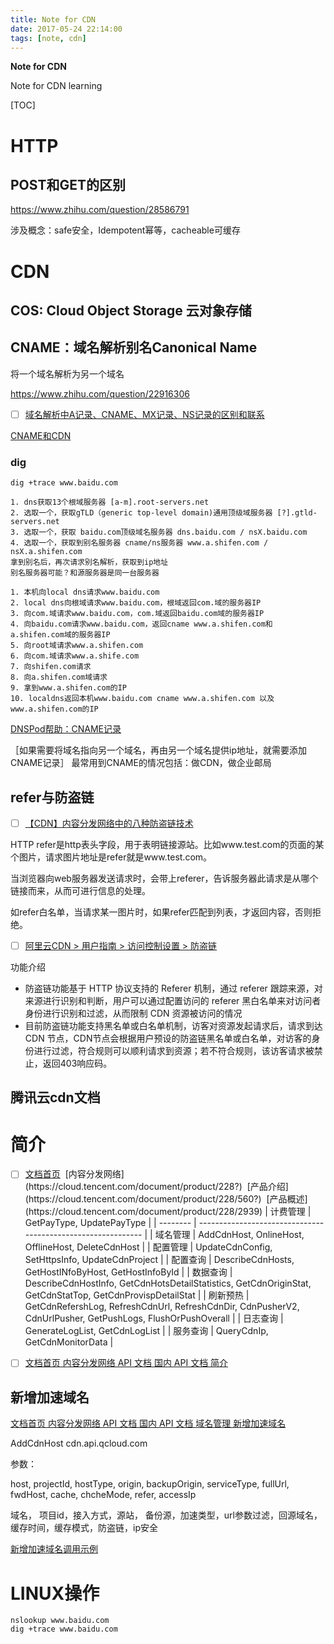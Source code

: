 ```yaml
---
title: Note for CDN
date: 2017-05-24 22:14:00
tags: [note, cdn]
---
```


**Note for CDN**

Note for CDN learning

<!--more-->

[TOC]

# HTTP

## POST和GET的区别

https://www.zhihu.com/question/28586791

涉及概念：safe安全，Idempotent幂等，cacheable可缓存

# CDN

## COS: Cloud Object Storage 云对象存储

## CNAME：域名解析别名Canonical Name

将一个域名解析为另一个域名

https://www.zhihu.com/question/22916306

- [ ] [域名解析中A记录、CNAME、MX记录、NS记录的区别和联系](https://blog.csdn.net/benbenzhuhwp/article/details/44704319)

[CNAME和CDN](https://www.cnblogs.com/YDDMAX/p/5598196.html)

### dig

```
dig +trace www.baidu.com

1. dns获取13个根域服务器 [a-m].root-servers.net
2. 选取一个，获取gTLD（generic top-level domain)通用顶级域服务器 [?].gtld-servers.net
3. 选取一个，获取 baidu.com顶级域名服务器 dns.baidu.com / nsX.baidu.com
4. 选取一个，获取到别名服务器 cname/ns服务器 www.a.shifen.com / nsX.a.shifen.com
拿到别名后，再次请求别名解析，获取到ip地址
别名服务器可能？和源服务器是同一台服务器

1. 本机向local dns请求www.baidu.com
2. local dns向根域请求www.baidu.com，根域返回com.域的服务器IP
3. 向com.域请求www.baidu.com，com.域返回baidu.com域的服务器IP
4. 向baidu.com请求www.baidu.com，返回cname www.a.shifen.com和a.shifen.com域的服务器IP
5. 向root域请求www.a.shifen.com
6. 向com.域请求www.a.shife.com
7. 向shifen.com请求
8. 向a.shifen.com域请求
9. 拿到www.a.shifen.com的IP
10. localdns返回本机www.baidu.com cname www.a.shifen.com 以及 www.a.shifen.com的IP
```

[DNSPod帮助：CNAME记录](https://support.dnspod.cn/Kb/showarticle/tsid/32/)

［如果需要将域名指向另一个域名，再由另一个域名提供ip地址，就需要添加CNAME记录］
  最常用到CNAME的情况包括：做CDN，做企业邮局

## refer与防盗链

- [ ] [【CDN】内容分发网络中的八种防盗链技术](http://www.itts-union.com/1344.html)

HTTP refer是http表头字段，用于表明链接源站。比如www.test.com的页面的某个图片，请求图片地址是refer就是www.test.com。

当浏览器向web服务器发送请求时，会带上referer，告诉服务器此请求是从哪个链接而来，从而可进行信息的处理。

如refer白名单，当请求某一图片时，如果refer匹配到列表，才返回内容，否则拒绝。

- [ ] [阿里云CDN > 用户指南 > 访问控制设置 > 防盗链](https://help.aliyun.com/document_detail/27134.html)

功能介绍

- 防盗链功能基于 HTTP 协议支持的 Referer 机制，通过 referer 跟踪来源，对来源进行识别和判断，用户可以通过配置访问的 referer 黑白名单来对访问者身份进行识别和过滤，从而限制 CDN 资源被访问的情况
- 目前防盗链功能支持黑名单或白名单机制，访客对资源发起请求后，请求到达 CDN 节点，CDN节点会根据用户预设的防盗链黑名单或白名单，对访客的身份进行过滤，符合规则可以顺利请求到资源；若不符合规则，该访客请求被禁止，返回403响应码。

## 腾讯云cdn文档

# 简介

- [ ] [文档首页](https://cloud.tencent.com/document?)  [内容分发网络](https://cloud.tencent.com/document/product/228?)  [产品介绍](https://cloud.tencent.com/document/product/228/560?)  [产品概述](https://cloud.tencent.com/document/product/228/2939)
| 计费管理 | GetPayType, UpdatePayType                                    |
| -------- | ------------------------------------------------------------ |
| 域名管理 | AddCdnHost, OnlineHost, OfflineHost, DeleteCdnHost           |
| 配置管理 | UpdateCdnConfig, SetHttpsInfo, UpdateCdnProject              |
| 配置查询 | DescribeCdnHosts, GetHostINfoByHost, GetHostInfoById         |
| 数据查询 | DescribeCdnHostInfo, GetCdnHotsDetailStatistics, GetCdnOriginStat, GetCdnStatTop, GetCdnProvispDetailStat |
| 刷新预热 | GetCdnRefershLog, RefreshCdnUrl, RefreshCdnDir, CdnPusherV2, CdnUrlPusher, GetPushLogs, FlushOrPushOverall |
| 日志查询 | GenerateLogList, GetCdnLogList                               |
| 服务查询 | QueryCdnIp, GetCdnMonitorData                                |



- [ ] [文档首页 内容分发网络 API 文档 国内 API 文档 简介](https://cloud.tencent.com/document/product/228/15418)
## 新增加速域名

[文档首页   内容分发网络   API 文档   国内 API 文档   域名管理   新增加速域名](https://cloud.tencent.com/document/product/228/1406)

AddCdnHost  cdn.api.qcloud.com

参数：

host, projectId, hostType, origin, backupOrigin, serviceType, fullUrl, fwdHost, cache, chcheMode, refer, accessIp

域名， 项目id，接入方式，源站， 备份源，加速类型，url参数过滤，回源域名，缓存时间，缓存模式，防盗链，ip安全

[新增加速域名调用示例](https://cloud.tencent.com/document/product/228/1734)

# LINUX操作

```
nslookup www.baidu.com
dig +trace www.baidu.com
```



